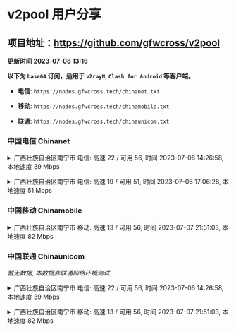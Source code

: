# v2pool 用户分享
## 项目地址：<https://github.com/gfwcross/v2pool>
**更新时间 2023-07-08 13:16**


**以下为 `base64` 订阅，适用于 `v2rayN`, `Clash for Android` 等客户端。**

- **电信**: `https://nodes.gfwcross.tech/chinanet.txt`

- **移动**: `https://nodes.gfwcross.tech/chinamobile.txt`

- **联通**: `https://nodes.gfwcross.tech/chinaunicom.txt`


### 中国电信 Chinanet
<details><summary>广西壮族自治区南宁市 电信: 高速 22 / 可用 56, 时间 2023-07-06 14:26:58, 本地速度 39 Mbps</summary><p>可用节点订阅：https://transfer.sh/fkY7v70iGL/running.txt<br>高速节点订阅：https://transfer.sh/olt1rIfl6I/good.txt<br>低延迟节点订阅：https://transfer.sh/TDtIHJaKpe/low_delay.txt</p></details>
<p></p><details><summary>广西壮族自治区南宁市 电信: 高速 19 / 可用 51, 时间 2023-07-06 17:06:28, 本地速度 51 Mbps</summary><p>可用节点订阅：https://transfer.sh/1di3kNvxhf/running.txt<br>高速节点订阅：https://transfer.sh/3FSVTuj7LR/good.txt<br>低延迟节点订阅：https://transfer.sh/TRNy8ttLpN/low_delay.txt</p></details>
<p></p>

### 中国移动 Chinamobile
<details><summary>广西壮族自治区南宁市 移动: 高速 13 / 可用 56, 时间 2023-07-07 21:51:03, 本地速度 82 Mbps</summary><p>可用节点订阅：https://transfer.sh/WJ0jNqaSic/running.txt<br>高速节点订阅：https://transfer.sh/06gOt7rpTO/good.txt<br>低延迟节点订阅：https://transfer.sh/aaROj5bfri/low_delay.txt</p></details>
<p></p>

### 中国联通 Chinaunicom
<i>暂无数据, 本数据非联通网络环境测试</i>
<details><summary>广西壮族自治区南宁市 电信: 高速 22 / 可用 56, 时间 2023-07-06 14:26:58, 本地速度 39 Mbps</summary><p>可用节点订阅：https://transfer.sh/fkY7v70iGL/running.txt<br>高速节点订阅：https://transfer.sh/olt1rIfl6I/good.txt<br>低延迟节点订阅：https://transfer.sh/TDtIHJaKpe/low_delay.txt</p></details>
<p></p><details><summary>广西壮族自治区南宁市 移动: 高速 13 / 可用 56, 时间 2023-07-07 21:51:03, 本地速度 82 Mbps</summary><p>可用节点订阅：https://transfer.sh/WJ0jNqaSic/running.txt<br>高速节点订阅：https://transfer.sh/06gOt7rpTO/good.txt<br>低延迟节点订阅：https://transfer.sh/aaROj5bfri/low_delay.txt</p></details>
<p></p>